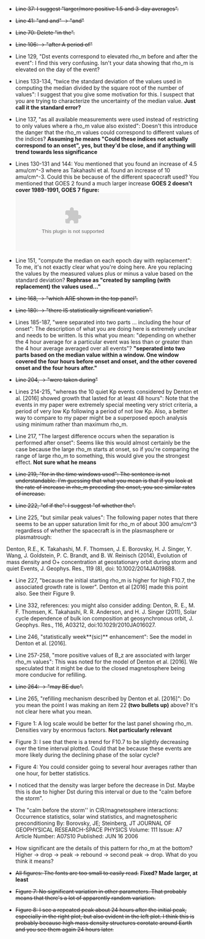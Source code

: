 * ~~Line 37: I suggest "larger/more positive 1.5 and 3-day averages".~~

* ~~Line 41: "and and" -> "and"~~

* ~~Line 70: Delete "in the".~~

* ~~Line 106: -> "after A period of"~~

* Line 129, "Dst events correspond to elevated rho_m before and after the event": I find this very confusing. Isn't your data showing that rho_m is elevated on the day of the event?

* Lines 133-134, "twice the standard deviation of the values used in computing the median divided by the square root of the number of values": I suggest that you give some motivation for this. I suspect that you are trying to characterize the uncertainty of the median value. **Just call it the standard error?**

* Line 137, "as all available measurements were used instead of restricting to only values where a rho_m value also existed": Doesn't this introduce the danger that the rho_m values could correspond to different values of the indices? **Assuming he means "Could these indices not actually correspond to an onset", yes, but they'd be close, and if anything will trend towards less significance**

* Lines 130-131 and 144: You mentioned that you found an increase of 4.5 amu/cm^-3 where as Takahashi et al. found an increase of 10 amu/cm^-3. Could this be because of the different spacecraft used? You mentioned that GOES 2 found a much larger increase **GOES 2 doesn't cover 1989-1991, GOES 7 figure:**
![fig](paper/figures/stormavs-dst-50-tak-GOES7.eps)

* Line 151, "compute the median on each epoch day with replacement": To me, it's not exactly clear what you're doing here. Are you replacing the values by the measured values plus or minus a value based on the standard deviation? **Rephrase as "created by sampling (with replacement) the values used..."**

* ~~Line 168, -> "which ARE shown in the top panel".~~

* ~~Line 180: -> "there IS statistically significant variation".~~

* Lines 185-187, "were separated into two parts ... including the hour of onset": The description of what you are doing here is extremely unclear and needs to be written. Is this what you mean: "depending on whether the 4 hour average for a particular event was less than or greater than the 4 hour average averaged over all events"? **"seperated into two parts based on the median value within a window. One window covered the four hours before onset and onset, and the other covered onset and the four hours after."**

* ~~Line 204, -> "were taken during"~~

* Lines 214-215, "whereas the 10 quiet Kp events considered by Denton et al. [2016] showed growth that lasted for at least 48 hours": Note that the events in my paper were extremely special meeting very strict criteria, a period of very low Kp following a period of not low Kp. Also, a better way to compare to my paper might be a superposed epoch analysis using minimum rather than maximum rho_m.

* Line 217, "The largest difference occurs when the separation is performed after onset": Seems like this would almost certainly be the case because the large rho_m starts at onset, so if you're comparing the range of large rho_m to something, this would give you the strongest effect. **Not sure what he means**

* ~~Line 219, "for in the time windows used": The sentence is not understandable. I'm guessing that what you mean is that if you look at the rate of increase in rho_m preceding the onset, you see similar rates of increase.~~

* ~~Line 222, "of if the": I suggest "of whether the".~~

* Line 225, "but similar peak values": The following paper notes that there seems to be an upper saturation limit for rho_m of about 300 amu/cm^3 regardless of whether the spacecraft is in the plasmasphere or plasmatrough:

Denton, R.E., K. Takahashi, M. F. Thomsen, J. E. Borovsky, H. J.
Singer, Y. Wang, J. Goldstein, P. C. Brandt, and B. W. Reinisch
(2014), Evolution of mass density and O+ concentration at
geostationary orbit during storm and quiet Events, J. Geophys. Res.,
119 (8), doi: 10.1002/2014JA019888.

* Line 227, "because the initial starting rho_m is higher for high F10.7, the associated growth rate is lower". Denton et al [2016] made this point also. See their Figure 9.

* Line 332, references: you might also consider adding: Denton, R. E., M. F. Thomsen, K. Takahashi, R. R. Anderson, and H. J. Singer (2011), Solar cycle dependence of bulk ion composition at geosynchronous orbit, J. Geophys. Res., 116, A03212, doi:10.1029/2010JA016027.

* Line 246, "statistically week**(sic)** enhancement": See the model in Denton et al. [2016].

* Line 257-258, "more positive values of B_z are associated with larger rho_m values": This was noted for the model of Denton et al. [2016]. We speculated that it might be due to the closed magnetosphere being more conducive for refilling.

* ~~Line 264: -> "may BE due".~~

* Line 265, "refilling mechanism described by Denton et al. [2016]": Do you mean the point I was making an item 22 **(two bullets up)** above? It's not clear here what you mean.

* Figure 1: A log scale would be better for the last panel showing rho_m. Densities vary by enormous factors. **Not particularly relevant**

* Figure 3: I see that there is a trend for F10.7 to be slightly decreasing over the time interval plotted. Could that be because these events are more likely during the declining phase of the solar cycle? 

* Figure 4: You could consider going to several hour averages rather than one hour, for better statistics.

* I noticed that the density was larger before the decrease in Dst. Maybe this is due to higher Dst during this interval or due to the "calm before the storm".

* The "calm before the storm'' in CIR/magnetosphere interactions: Occurrence statistics, solar wind statistics, and magnetospheric preconditioning By: Borovsky, JE; Steinberg, JT JOURNAL OF GEOPHYSICAL RESEARCH-SPACE PHYSICS   Volume: 111   Issue: A7     Article Number: A07S10   Published: JUN 16 2006

* How significant are the details of this pattern for rho_m at the bottom? Higher -> drop -> peak -> rebound -> second peak -> drop. What do you think it means?

* ~~All figures: The fonts are too small to easily read.~~ **Fixed? Made larger, at least**

* ~~Figure 7: No significant variation in other parameters. That probably means that there's a lot of apparently random variation.~~ 

* ~~Figure 8: I see a repeated peak about 24 hours after the initial peak, especially in the right plot, but also evident in the left plot. I think this is probably because high mass density structures corotate around Earth and you see them again 24 hours later.~~

